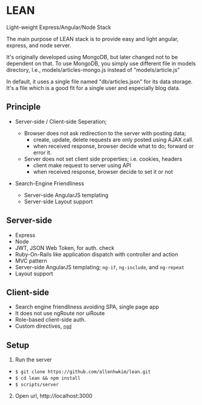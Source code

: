 LEAN
====

Light-weight Express/Angular/Node Stack

The main purpose of LEAN stack is to provide easy and light angular, express, and node server.

It's originally developed using MongoDB, but later changed not to be dependent on that. To use MongoDB, you simply use different file in models directory, I.e., models/articles-mongo.js instead of "models/article.js"

In default, it uses a single file named "db/articles.json" for its data storage. It's a file which is a good fit for a single user and  especially blog data.


Principle
---------

  * Server-side / Client-side Seperation;

      * Browser does not ask redirection to the server with posting data;
          * create, update, delete requests are only posted using AJAX call.
          * when received response, browser decide what to do; forward or error it.
      * Server does not set client side properties; i.e. cookies, headers
          * client make request to server using API
          * when received response, browser decide to set it or not

  * Search-Engine Friendliness
      * Server-side AngularJS templating
      * Server-side Layout support

Server-side
-----------

  * Express
  * Node
  * JWT, JSON Web Token, for auth. check
  * Ruby-On-Rails like application dispatch with controller and action
  * MVC pattern
  * Server-side AngularJS templating; `ng-if`, `ng-include`, and `ng-repeat`
  * Layout support

Client-side
-----------

  * Search engine friendliness avoiding SPA, single page app
  * It does not use ngRoute nor uiRoute
  * Role-based client-side auth. 
  * Custom directives, [`ngd`](https://github.com/allenhwkim/angularjs-directives)

Setup
---------------

1. Run the server

  * `$ git clone https://github.com/allenhwkim/lean.git`
  * `$ cd lean && npm install`
  * `$ scripts/server`

2. Open url, http://localhost:3000
